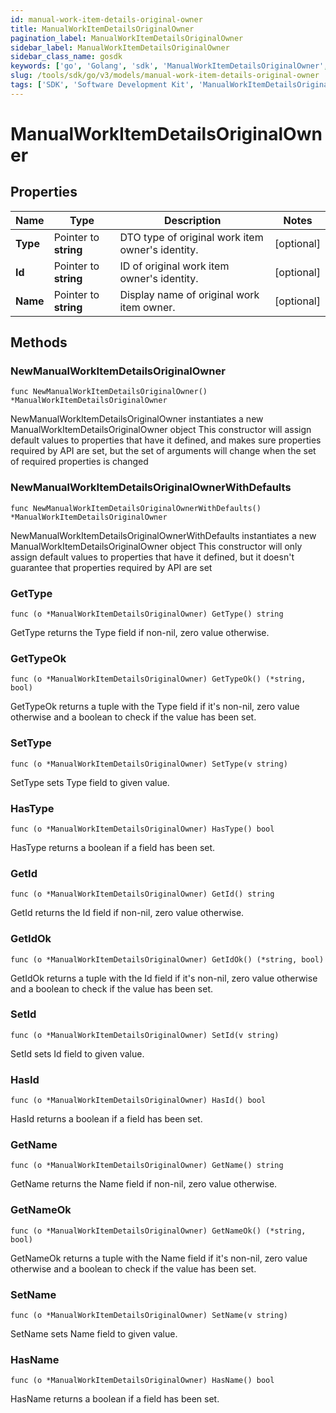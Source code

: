 ```yaml
---
id: manual-work-item-details-original-owner
title: ManualWorkItemDetailsOriginalOwner
pagination_label: ManualWorkItemDetailsOriginalOwner
sidebar_label: ManualWorkItemDetailsOriginalOwner
sidebar_class_name: gosdk
keywords: ['go', 'Golang', 'sdk', 'ManualWorkItemDetailsOriginalOwner', 'ManualWorkItemDetailsOriginalOwner'] 
slug: /tools/sdk/go/v3/models/manual-work-item-details-original-owner
tags: ['SDK', 'Software Development Kit', 'ManualWorkItemDetailsOriginalOwner', 'ManualWorkItemDetailsOriginalOwner']
---
```


# ManualWorkItemDetailsOriginalOwner

## Properties

Name | Type | Description | Notes
------------ | ------------- | ------------- | -------------
**Type** | Pointer to **string** | DTO type of original work item owner's identity. | [optional] 
**Id** | Pointer to **string** | ID of original work item owner's identity. | [optional] 
**Name** | Pointer to **string** | Display name of original work item owner. | [optional] 

## Methods

### NewManualWorkItemDetailsOriginalOwner

`func NewManualWorkItemDetailsOriginalOwner() *ManualWorkItemDetailsOriginalOwner`

NewManualWorkItemDetailsOriginalOwner instantiates a new ManualWorkItemDetailsOriginalOwner object
This constructor will assign default values to properties that have it defined,
and makes sure properties required by API are set, but the set of arguments
will change when the set of required properties is changed

### NewManualWorkItemDetailsOriginalOwnerWithDefaults

`func NewManualWorkItemDetailsOriginalOwnerWithDefaults() *ManualWorkItemDetailsOriginalOwner`

NewManualWorkItemDetailsOriginalOwnerWithDefaults instantiates a new ManualWorkItemDetailsOriginalOwner object
This constructor will only assign default values to properties that have it defined,
but it doesn't guarantee that properties required by API are set

### GetType

`func (o *ManualWorkItemDetailsOriginalOwner) GetType() string`

GetType returns the Type field if non-nil, zero value otherwise.

### GetTypeOk

`func (o *ManualWorkItemDetailsOriginalOwner) GetTypeOk() (*string, bool)`

GetTypeOk returns a tuple with the Type field if it's non-nil, zero value otherwise
and a boolean to check if the value has been set.

### SetType

`func (o *ManualWorkItemDetailsOriginalOwner) SetType(v string)`

SetType sets Type field to given value.

### HasType

`func (o *ManualWorkItemDetailsOriginalOwner) HasType() bool`

HasType returns a boolean if a field has been set.

### GetId

`func (o *ManualWorkItemDetailsOriginalOwner) GetId() string`

GetId returns the Id field if non-nil, zero value otherwise.

### GetIdOk

`func (o *ManualWorkItemDetailsOriginalOwner) GetIdOk() (*string, bool)`

GetIdOk returns a tuple with the Id field if it's non-nil, zero value otherwise
and a boolean to check if the value has been set.

### SetId

`func (o *ManualWorkItemDetailsOriginalOwner) SetId(v string)`

SetId sets Id field to given value.

### HasId

`func (o *ManualWorkItemDetailsOriginalOwner) HasId() bool`

HasId returns a boolean if a field has been set.

### GetName

`func (o *ManualWorkItemDetailsOriginalOwner) GetName() string`

GetName returns the Name field if non-nil, zero value otherwise.

### GetNameOk

`func (o *ManualWorkItemDetailsOriginalOwner) GetNameOk() (*string, bool)`

GetNameOk returns a tuple with the Name field if it's non-nil, zero value otherwise
and a boolean to check if the value has been set.

### SetName

`func (o *ManualWorkItemDetailsOriginalOwner) SetName(v string)`

SetName sets Name field to given value.

### HasName

`func (o *ManualWorkItemDetailsOriginalOwner) HasName() bool`

HasName returns a boolean if a field has been set.


